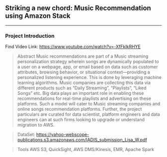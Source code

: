 ## Striking a new chord: Music Recommendation using Amazon Stack
---


### Project Introduction
Find Video Link: 
https://www.youtube.com/watch?v=-XfFkIkRHYE

> Abstract
Music recommendations are part of a Music streaming personalization strategy wherein songs are dynamically populated to a user on a webpage, app, or email based on data such as customer attributes, browsing behavior, or situational context—providing a personalized listening experience. This is done by leveraging machine learning algorithms. Music companies are collecting this data via different products such as “Daily Streaming”, “Playlists”, “Liked Songs” etc. Big data plays an important role in enabling these recommendations for real-time playlists and advertising on these platforms. Such a model will cater to Music streaming companies and online songs recommendation platforms. Further, the project particulars are curated for data scientist, platform engineers and data engineers can at such firms looking to upgrade or understand migration to AWS.

> DataSet:
https://yahoo-webscope-publications.s3.amazonaws.com/IADIS_submission_Lisa_W.pdf

> Tools
AWS S3, QuickSight, AWS DMS/Kinesis, EMR, Apache Spark

